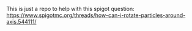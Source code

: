 This is just a repo to help with this spigot question: https://www.spigotmc.org/threads/how-can-i-rotate-particles-around-axis.544111/
